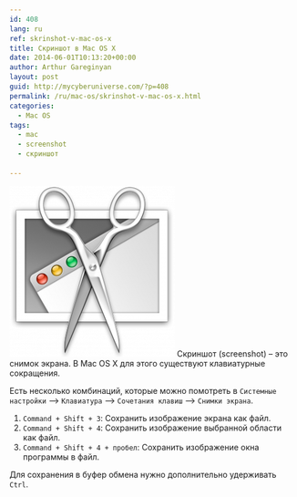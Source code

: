 ```yaml
---
id: 408
lang: ru
ref: skrinshot-v-mac-os-x
title: Скриншот в Mac OS X
date: 2014-06-01T10:13:20+00:00
author: Arthur Gareginyan
layout: post
guid: http://mycyberuniverse.com/?p=408
permalink: /ru/mac-os/skrinshot-v-mac-os-x.html
categories:
  - Mac OS
tags:
  - mac
  - screenshot
  - скриншот

---
```


![thumb](/images/OS-X-Grab-icon-290x300.png)
Скриншот (screenshot) – это снимок экрана. В Mac OS X для этого существуют клавиатурные сокращения.

Есть несколько комбинаций, которые можно помотреть в `Системные настройки` –> `Клавиатура` –> `Сочетания клавиш` –> `Снимки экрана`.
 
1. `Command + Shift + 3`: Сохранить изображение экрана как файл.
2. `Command + Shift + 4`: Сохранить изображение выбранной области как файл.
3. `Command + Shift + 4 + пробел`: Сохранить изображение окна программы в файл.

Для сохранения в буфер обмена нужно дополнительно удерживать `Ctrl`.
